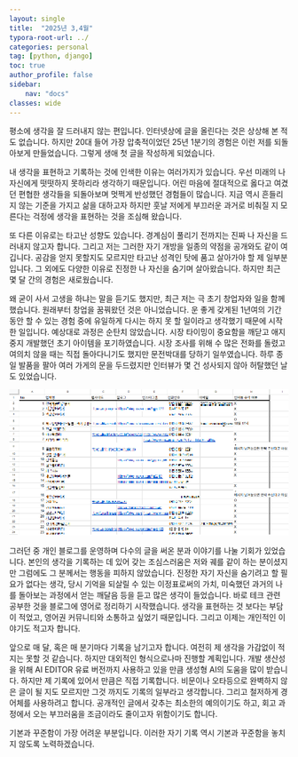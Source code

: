 ```yaml
---
layout: single
title:  "2025년 3,4월"
typora-root-url: ../
categories: personal
tag: [python, django]
toc: true
author_profile: false
sidebar:
    nav: "docs"
classes: wide
---
```


평소에 생각을 잘 드러내지 않는 편입니다. 인터넷상에 글을 올린다는 것은 상상해 본 적도 없습니다. 하지만 20대 들어 가장 압축적이었던 25년 1분기의 경험은 이런 저를 되돌아보게 만들었습니다. 그렇게 생애 첫 글을 작성하게 되었습니다.


내 생각을 표현하고 기록하는 것에 인색한 이유는 여러가지가 있습니다. 우선 미래의 나 자신에게 떳떳하지 못하리라 생각하기 때문입니다. 어린 마음에 절대적으로 옳다고 여겼던 편협한 생각들을 되돌아보며 멋쩍게 반성했던 경험들이 많습니다. 지금 역시 흔들리지 않는 기준을 가지고 삶을 대하고자 하지만 훗날 저에게 부끄러운 과거로 비춰질 지 모른다는 걱정에 생각을 표현하는 것을 조심해 왔습니다.

또 다른 이유로는 타고난 성향도 있습니다. 경계심이 풀리기 전까지는 진짜 나 자신을 드러내지 않고자 합니다. 그리고 저는 그러한 자기 개방을 일종의 약점을 공개와도 같이 여깁니다. 공감을 얻지 못할지도 모르지만 타고난 성격인 탓에 품고 살아가야 할 제 일부분입니다. 그 외에도 다양한 이유로 진정한 나 자신을 숨기며 살아왔습니다. 하지만 최근 몇 달 간의 경험은 새로웠습니다.

왜 굳이 사서 고생을 하냐는 말을 듣기도 했지만, 최근 저는 극 초기 창업자와 일을 함께 했습니다. 원래부터 창업을 꿈꿔왔던 것은 아니었습니다. 운 좋게 갖게된 1년여의 기간 동안 할 수 있는 경험 중에 유일하게 다시는 하지 못 할 일이라고 생각했기 때문에 시작한 일입니다. 예상대로 과정은 순탄치 않았습니다. 시장 타이밍이 중요함을 깨닫고 애지중지 개발했던 초기 아이템을 포기하였습니다. 시장 조사를 위해 수 많은 전화를 돌렸고 여의치 않을 때는 직접 돌아다니기도 했지만 문전박대를 당하기 일쑤였습니다. 하루 종일 발품을 팔아 여러 가게의 문을 두드렸지만 인터뷰가 몇 건 성사되지 않아 허탈했던 날도 있었습니다.


![interview_status](../images/2025-05-11-2025-4/interview_status.png)


그러던 중 개인 블로그를 운영하며 다수의 글을 써온 분과 이야기를 나눌 기회가 있었습니다. 본인의 생각을 기록하는 데 있어 갖는 조심스러움은 저와 궤를 같이 하는 분이셨지만 그럼에도 그 분께서는 행동을 피하지 않았습니다. 진정한 자기 자신을 숨기려고 할 필요가 없다는 생각, 당시 기억을 되살릴 수 있는 이정표로써의 가치, 미숙했던 과거의 나를 돌아보는 과정에서 얻는 깨달음 등을 듣고 많은 생각이 들었습니다. 바로 테크 관련 공부한 것을 블로그에 영어로 정리하기 시작했습니다. 생각을 표현하는 것 보다는 부담이 적었고, 영어권 커뮤니티와 소통하고 싶었기 때문입니다. 그리고 이제는 개인적인 이야기도 적고자 합니다.

앞으로 매 달, 혹은 매 분기마다 기록을 남기고자 합니다. 여전히 제 생각을 가감없이 적지는 못할 것 같습니다. 하지만 대외적인 형식으로나마 진행할 계획입니다. 개발 생산성을 위해 AI EDITOR 유료 버전까지 사용하고 있을 만큼 생성형 AI의 도움을 많이 받습니다. 하지만 제 기록에 있어서 만큼은 직접 기록합니다. 비문이나 오타등으로 완벽하지 않은 글이 될 지도 모르지만 그것 까지도 기록의 일부라고 생각합니다. 그리고 철저하게 경어체를 사용하려고 합니다. 공개적인 글에서 갖추는 최소한의 예의이기도 하고, 회고 과정에서 오는 부끄러움을 조금이라도 줄이고자 위함이기도 합니다.

기본과 꾸준함이 가장 어려운 부분입니다. 이러한 자기 기록 역시 기본과 꾸준함을 놓치지 않도록 노력하겠습니다.